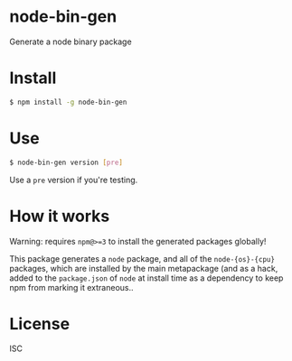 # node-bin-gen

Generate a node binary package

# Install

```bash
$ npm install -g node-bin-gen
```

# Use

```bash
$ node-bin-gen version [pre]
```

Use a `pre` version if you're testing.

# How it works

Warning: requires `npm@>=3` to install the generated packages globally!

This package generates a `node` package, and all of the `node-{os}-{cpu}` packages, which are installed by the main metapackage (and as a hack, added to the `package.json` of `node` at install time as a dependency to keep npm from marking it extraneous..

# License

ISC
